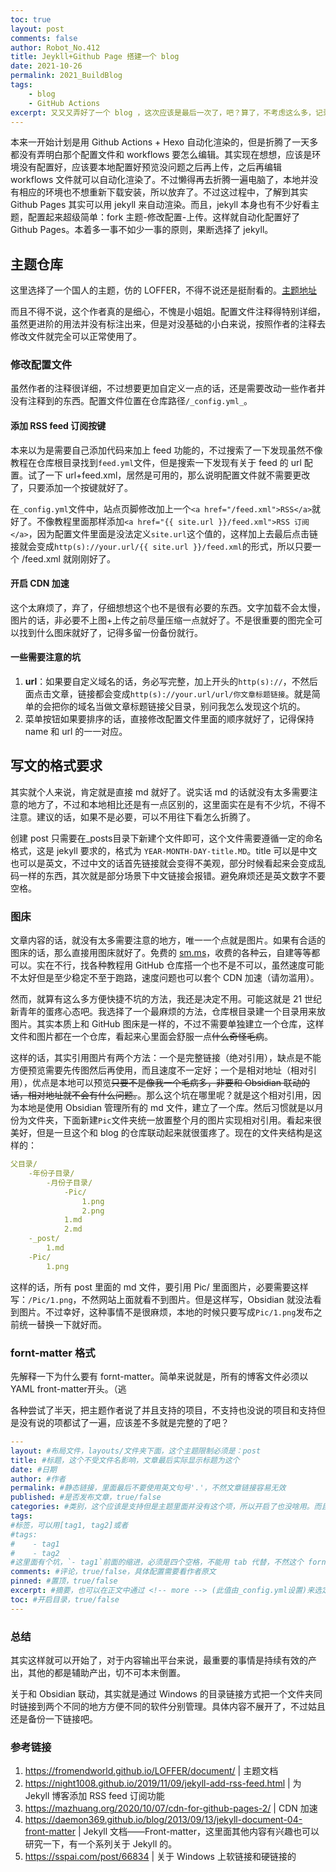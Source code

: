 ```yaml
---
toc: true
layout: post
comments: false
author: Robot_No.412
title: Jeykll+Github Page 搭建一个 blog
date: 2021-10-26
permalink: 2021_BuildBlog
tags: 
    - blog
    - GitHub Actions
excerpt: 又又又弄好了一个 blog ，这次应该是最后一次了，吧？算了，不考虑这么多，记录一下怎么弄的吧，省得以后又要再找一遍教程。
---
```


本来一开始计划是用 Github Actions + Hexo 自动化渲染的，但是折腾了一天多都没有弄明白那个配置文件和 workflows 要怎么编辑。其实现在想想，应该是环境没有配置好，应该要本地配置好预览没问题之后再上传，之后再编辑 workflows 文件就可以自动化渲染了。不过懒得再去折腾一遍电脑了，本地并没有相应的环境也不想重新下载安装，所以放弃了。不过这过程中，了解到其实 Github Pages 其实可以用 jekyll 来自动渲染。而且，jekyll 本身也有不少好看主题，配置起来超级简单：fork 主题-修改配置-上传。这样就自动化配置好了 Github Pages。本着多一事不如少一事的原则，果断选择了 jekyll。

## 主题仓库

这里选择了一个国人的主题，仿的 LOFFER，不得不说还是挺耐看的。[主题地址](https://github.com/FromEndWorld/LOFFER)

而且不得不说，这个作者真的是细心，不愧是小姐姐。配置文件注释得特别详细，虽然更进阶的用法并没有标注出来，但是对没基础的小白来说，按照作者的注释去修改文件就完全可以正常使用了。

### 修改配置文件

虽然作者的注释很详细，不过想要更加自定义一点的话，还是需要改动一些作者并没有注释到的东西。配置文件位置在仓库路径`/_config.yml_`。

#### 添加 RSS feed 订阅按键

本来以为是需要自己添加代码来加上 feed 功能的，不过搜索了一下发现虽然不像教程在仓库根目录找到`feed.yml`文件，但是搜索一下发现有关于 feed 的 url 配置。试了一下 url+feed.xml，居然是可用的，那么说明配置文件就不需要更改了，只要添加一个按键就好了。

在`_config.yml`文件中，站点页脚修改加上一个`<a href="/feed.xml">RSS</a>`就好了。不像教程里面那样添加`<a href="{{ site.url }}/feed.xml">RSS 订阅</a>`，因为配置文件里面是没法定义`site.url`这个值的，这样加上去最后点击链接就会变成`http(s)://your.url/{{ site.url }}/feed.xml`的形式，所以只要一个 /feed.xml 就刚刚好了。

#### 开启 CDN 加速

这个太麻烦了，弃了，仔细想想这个也不是很有必要的东西。文字加载不会太慢，图片的话，非必要不上图+上传之前尽量压缩一点就好了。不是很重要的图完全可以找到什么图床就好了，记得多留一份备份就行。

#### 一些需要注意的坑

1. **url**：如果要自定义域名的话，务必写完整，加上开头的`http(s)://`，不然后面点击文章，链接都会变成`http(s)://your.url/url/你文章标题链接`。就是简单的会把你的域名当做文章标题链接父目录，别问我怎么发现这个坑的。
2. 菜单按钮如果要排序的话，直接修改配置文件里面的顺序就好了，记得保持 name 和 url 的一一对应。

## 写文的格式要求

其实就个人来说，肯定就是直接 md 就好了。说实话 md 的话就没有太多需要注意的地方了，不过和本地相比还是有一点区别的，这里面实在是有不少坑，不得不注意。建议的话，如果不是必要，可以不用往下看怎么折腾了。

创建 post 只需要在_posts目录下新建个文件即可，这个文件需要遵循一定的命名格式，这是 jekyll 要求的，格式为 `YEAR-MONTH-DAY-title.MD`。title 可以是中文也可以是英文，不过中文的话首先链接就会变得不美观，部分时候看起来会变成乱码一样的东西，其次就是部分场景下中文链接会报错。避免麻烦还是英文数字不要空格。

### 图床

文章内容的话，就没有太多需要注意的地方，唯一一个点就是图片。如果有合适的图床的话，那么直接用图床就好了。免费的 [sm.ms](https://sm.ms)，收费的各种云，自建等等都可以。实在不行，找各种教程用 GitHub 仓库搭一个也不是不可以，虽然速度可能不太好但是至少稳定不至于跑路，速度问题也可以套个 CDN 加速（请勿滥用）。

然而，就算有这么多方便快捷不坑的方法，我还是决定不用。可能这就是 21 世纪新青年的蛋疼心态吧。我选择了一个最麻烦的方法，仓库根目录建一个目录用来放图片。其实本质上和 GitHub 图床是一样的，不过不需要单独建立一个仓库，这样文件和图片都在一个仓库，看起来心里面会舒服一点~~什么奇怪毛病~~。

这样的话，其实引用图片有两个方法：一个是完整链接（绝对引用），缺点是不能方便预览需要先传图然后再使用，而且速度不一定好；一个是相对地址（相对引用），优点是本地可以预览~~只要不是像我一个毛病多，非要和 Obsidian 联动的话，相对地址就不会有什么问题。~~。那么这个坑在哪里呢？就是这个相对引用，因为本地是使用 Obsidian 管理所有的 md 文件，建立了一个库。然后习惯就是以月份为文件夹，下面新建`Pic`文件夹统一放置整个月的图片实现相对引用。看起来很美好，但是一旦这个和 blog 的仓库联动起来就很蛋疼了。现在的文件夹结构是这样的：

```yml
父目录/
	-年份子目录/
		-月份子目录/
			-Pic/ 
				1.png
				2.png
			1.md
			2.md
	-_post/
		1.md
	-Pic/
		1.png
```

这样的话，所有 post 里面的 md 文件，要引用 Pic/ 里面图片，必要需要这样写：`/Pic/1.png`，不然网站上面就看不到图片。但是这样写，Obsidian 就没法看到图片。不过幸好，这种事情不是很麻烦，本地的时候只要写成`Pic/1.png`发布之前统一替换一下就好而。

### fornt-matter 格式

先解释一下为什么要有 fornt-matter。简单来说就是，所有的博客文件必须以YAML front-matter开头。（逃

各种尝试了半天，把主题作者说了并且支持的项目，不支持也没说的项目和支持但是没有说的项都试了一遍，应该差不多就是完整的了吧？

```yaml
---
layout: #布局文件，layouts/文件夹下面，这个主题限制必须是：post
title: #标题，这个不受文件名影响，文章最后实际显示标题为这个
date: #日期
author: #作者
permalink: #静态链接，里面最后不要使用英文句号'.'，不然文章链接容易无效
published: #是否发布文章，true/false
categories: #类别，这个应该是支持但是主题里面并没有这个项，所以开启了也没啥用。而且个人觉得，类别和标签的功能上有些重复冗余，可以不要
tags: 
#标签，可以用[tag1, tag2]或者
#tags: 
#    - tag1
#    - tag2
#这里面有个坑，`- tag1`前面的缩进，必须是四个空格，不能用 tab 代替，不然这个 fornt-matter 就是无效的，所有设置都不会生效
comments: #评论，true/false，具体配置需要看作者原文
pinned: #置顶，true/false
excerpt: #摘要，也可以在正文中通过 <!-- more --> (此值由_config.yml设置)来选定
toc: #开启目录，true/false
---
```

### 总结

其实这样就可以开始了，对于内容输出平台来说，最重要的事情是持续有效的产出，其他的都是辅助产出，切不可本末倒置。

关于和 Obsidian 联动，其实就是通过 Windows 的目录链接方式把一个文件夹同时链接到两个不同的地方方便不同的软件分别管理。具体内容不展开了，不过姑且还是备份一下链接吧。

### 参考链接

1. https://fromendworld.github.io/LOFFER/document/ | 主题文档
2. https://night1008.github.io/2019/11/09/jekyll-add-rss-feed.html | 为 Jekyll 博客添加 RSS feed 订阅功能
3. https://mazhuang.org/2020/10/07/cdn-for-github-pages-2/ | CDN 加速
4. https://daemon369.github.io/blog/2013/09/13/jekyll-document-04-front-matter | Jekyll 文档——Front-matter，这里面其他内容有兴趣也可以研究一下，有一个系列关于 Jekyll 的。
5. https://sspai.com/post/66834 | 关于 Windows 上软链接和硬链接的